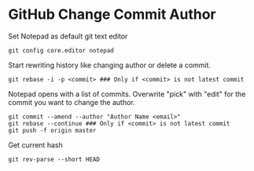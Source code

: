 # GitHub Change Commit Author

Set Notepad as default git text editor
```
git config core.editor notepad
```
Start rewriting history like changing author or delete a commit.
```
git rebase -i -p <commit> ### Only if <commit> is not latest commit
```

Notepad opens with a list of commits. Overwrite "pick" with "edit" for the commit you want to change the author.

```
git commit --amend --author "Author Name <email>"
git rebase --continue ### Only if <commit> is not latest commit
git push -f origin master
```

Get current hash

```
git rev-parse --short HEAD
```
